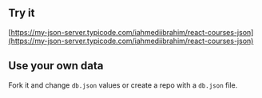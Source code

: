 ## Try it

[https://my-json-server.typicode.com/iahmediibrahim/react-courses-json](https://my-json-server.typicode.com/iahmediibrahim/react-courses-json)

## Use your own data

Fork it and change `db.json` values or create a repo with a `db.json` file.
